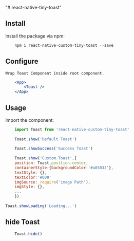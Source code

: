 "# react-native-tiny-toast" 


## Install

Install the package via npm:

```javascript
    npm i react-native-custom-tiny-toast --save
```


## Configure
    Wrap Toast Component inside root component.
```jsx
    <App>
        <Toast />
    </App>
```


## Usage

Import the component:

```javascript
    import Toast from 'react-native-custom-tiny-toast'
    
    Toast.show('Default Toast')
    
    Toast.showSuccess('Success Toast')
    
    Toast.show('Custom Toast',{
    position: Toast.position.center,
    containerStyle:{backgroundColor:'#a85032'},
    textStyle: {},
    textColor:'#000'
    imgSource: require('image Path'),
    imgStyle: {},
    ...
    })
 
Toast.showLoading('Loading...')
```


## hide Toast
```javascript
    Toast.hide()
```